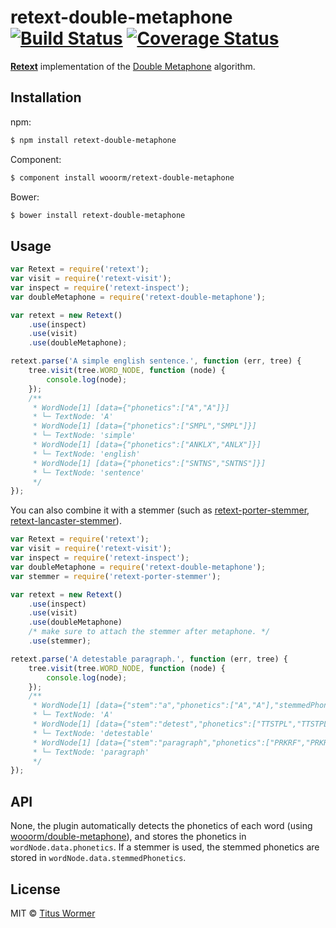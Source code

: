 # retext-double-metaphone [![Build Status](https://img.shields.io/travis/wooorm/retext-double-metaphone.svg?style=flat)](https://travis-ci.org/wooorm/retext-double-metaphone) [![Coverage Status](https://img.shields.io/coveralls/wooorm/retext-double-metaphone.svg?style=flat)](https://coveralls.io/r/wooorm/retext-double-metaphone?branch=master)

**[Retext](https://github.com/wooorm/retext "Retext")** implementation of the [Double Metaphone](http://en.wikipedia.org/wiki/metaphone) algorithm.

## Installation

npm:
```sh
$ npm install retext-double-metaphone
```

Component:
```sh
$ component install wooorm/retext-double-metaphone
```

Bower:
```sh
$ bower install retext-double-metaphone
```

## Usage

```js
var Retext = require('retext');
var visit = require('retext-visit');
var inspect = require('retext-inspect');
var doubleMetaphone = require('retext-double-metaphone');

var retext = new Retext()
    .use(inspect)
    .use(visit)
    .use(doubleMetaphone);

retext.parse('A simple english sentence.', function (err, tree) {
    tree.visit(tree.WORD_NODE, function (node) {
        console.log(node);
    });
    /**
     * WordNode[1] [data={"phonetics":["A","A"]}]
     * └─ TextNode: 'A'
     * WordNode[1] [data={"phonetics":["SMPL","SMPL"]}]
     * └─ TextNode: 'simple'
     * WordNode[1] [data={"phonetics":["ANKLX","ANLX"]}]
     * └─ TextNode: 'english'
     * WordNode[1] [data={"phonetics":["SNTNS","SNTNS"]}]
     * └─ TextNode: 'sentence'
     */
});
```

You can also combine it with a stemmer (such as [retext-porter-stemmer](https://github.com/wooorm/retext-porter-stemmer), [retext-lancaster-stemmer](https://github.com/wooorm/retext-lancaster-stemmer)).

```js
var Retext = require('retext');
var visit = require('retext-visit');
var inspect = require('retext-inspect');
var doubleMetaphone = require('retext-double-metaphone');
var stemmer = require('retext-porter-stemmer');

var retext = new Retext()
    .use(inspect)
    .use(visit)
    .use(doubleMetaphone)
    /* make sure to attach the stemmer after metaphone. */
    .use(stemmer);

retext.parse('A detestable paragraph.', function (err, tree) {
    tree.visit(tree.WORD_NODE, function (node) {
        console.log(node);
    });
    /**
     * WordNode[1] [data={"stem":"a","phonetics":["A","A"],"stemmedPhonetics":["A","A"]}]
     * └─ TextNode: 'A'
     * WordNode[1] [data={"stem":"detest","phonetics":["TTSTPL","TTSTPL"],"stemmedPhonetics":["TTST","TTST"]}]
     * └─ TextNode: 'detestable'
     * WordNode[1] [data={"stem":"paragraph","phonetics":["PRKRF","PRKRF"],"stemmedPhonetics":["PRKRF","PRKRF"]}]
     * └─ TextNode: 'paragraph'
     */
});
```

## API

None, the plugin automatically detects the phonetics of each word (using [wooorm/double-metaphone](https://github.com/wooorm/double-metaphone)), and stores the phonetics in `wordNode.data.phonetics`. If a stemmer is used, the stemmed phonetics are stored in `wordNode.data.stemmedPhonetics`.

## License

MIT © [Titus Wormer](http://wooorm.com)
